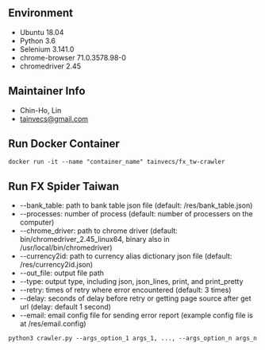 ## Environment
* Ubuntu 18.04
* Python 3.6
* Selenium 3.141.0
* chrome-browser 71.0.3578.98-0
* chromedriver 2.45


## Maintainer Info
* Chin-Ho, Lin
* <tainvecs@gmail.com>


## Run Docker Container

```
docker run -it --name "container_name" tainvecs/fx_tw-crawler
```


## Run FX Spider Taiwan
* --bank_table: path to bank table json file (default: /res/bank_table.json)
* --processes: number of process (default: number of processers on the computer)
* --chrome_driver: path to chrome driver (default: bin/chromedriver_2.45_linux64, binary also in /usr/local/bin/chromedriver)
* --currency2id: path to currency alias dictionary json file (default: /res/currency2id.json)
* --out_file: output file path
* --type: output type, including json, json_lines, print, and print_pretty
* --retry: times of retry where error encountered (default: 3 times)
* --delay: seconds of delay before retry or getting page source after get url (delay: default 1 second)
* --email: email config file for sending error report (example config file is at /res/email.config)

```
python3 crawler.py --args_option_1 args_1, ..., --args_option_n args_n
```
